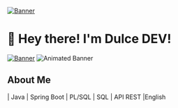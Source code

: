 [![Banner](https://i.pinimg.com/control/564x/f3/71/e5/f371e52ab7512d6e3368fe6b99a82bfb.jpg)](https://www.youtube.com/watch?v=dHkAuZCIWow)

# 👋 Hey there! I'm Dulce DEV!

[![Banner](https://i.pinimg.com/564x/c6/98/57/c69857ccfb5bc510474bc4965ba2972f.jpg)](https://www.youtube.com/watch?v=wUgV5DF3pUU)
![Animated Banner](https://i.giphy.com/media/v1.Y2lkPTc5MGI3NjExdGw1cGd4MmwzenZ3enV0M2NmajRqc2VlNG1ocXBmdjg4cWVtYjBsNyZlcD12MV9pbnRlcm5hbF9naWZfYnlfaWQmY3Q9Zw/26DMYM4S4RytWCoQU/giphy-downsized.gif)

## About Me

| Java | Spring Boot | PL/SQL | SQL | API REST |English




